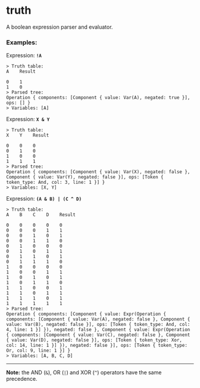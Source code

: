 # truth

A boolean expression parser and evaluator.

### Examples:

Expression: **`!A`**

```
> Truth table:
A    Result

0    1
1    0
> Parsed tree:
Operation { components: [Component { value: Var(A), negated: true }], ops: [] }
> Variables: [A]
```

Expression: **`X & Y`**

```
> Truth table:
X    Y    Result

0    0    0
0    1    0
1    0    0
1    1    1
> Parsed tree:
Operation { components: [Component { value: Var(X), negated: false }, Component { value: Var(Y), negated: false }], ops: [Token { token_type: And, col: 3, line: 1 }] }
> Variables: [X, Y]
```

Expression: **`(A & B) | (C ^ D)`**

```
> Truth table:
A    B    C    D    Result

0    0    0    0    0
0    0    0    1    1
0    0    1    0    1
0    0    1    1    0
0    1    0    0    0
0    1    0    1    1
0    1    1    0    1
0    1    1    1    0
1    0    0    0    0
1    0    0    1    1
1    0    1    0    1
1    0    1    1    0
1    1    0    0    1
1    1    0    1    1
1    1    1    0    1
1    1    1    1    1
> Parsed tree:
Operation { components: [Component { value: Expr(Operation { components: [Component { value: Var(A), negated: false }, Component { value: Var(B), negated: false }], ops: [Token { token_type: And, col: 4, line: 1 }] }), negated: false }, Component { value: Expr(Operation { components: [Component { value: Var(C), negated: false }, Component { value: Var(D), negated: false }], ops: [Token { token_type: Xor, col: 14, line: 1 }] }), negated: false }], ops: [Token { token_type: Or, col: 9, line: 1 }] }
> Variables: [A, B, C, D]
```

---

**Note:** the AND (`&`), OR (`|`) and XOR (`^`) operators have the same precedence.
